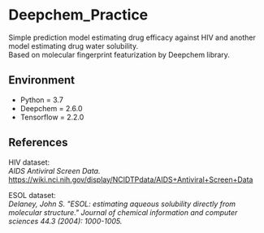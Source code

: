 # Deepchem_Practice
Simple prediction model estimating drug efficacy against HIV and another model estimating drug water solubility.  
Based on molecular fingerprint featurization by Deepchem library.  

## Environment
- Python = 3.7
- Deepchem = 2.6.0
- Tensorflow = 2.2.0

## 

##

## References
HIV dataset:  
*AIDS Antiviral Screen Data.*  
https://wiki.nci.nih.gov/display/NCIDTPdata/AIDS+Antiviral+Screen+Data

ESOL dataset:  
*Delaney, John S. "ESOL: estimating aqueous solubility directly from molecular structure." Journal of chemical information and computer sciences 44.3 (2004): 1000-1005.*
